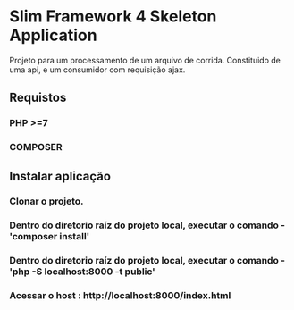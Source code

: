 # Slim Framework 4 Skeleton Application

Projeto para um processamento de um arquivo de corrida. Constituido de uma api,  e um consumidor com requisição ajax.

## Requistos 
 ### PHP >=7
 ### COMPOSER

## Instalar aplicação
### Clonar o projeto.
### Dentro do diretorio raíz do projeto local, executar o comando - 'composer install'
### Dentro do diretorio raíz do projeto local, executar o comando - 'php -S localhost:8000 -t public'
### Acessar o host :  http://localhost:8000/index.html

